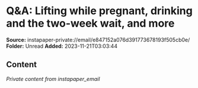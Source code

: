 # Q&A: Lifting while pregnant, drinking and the two-week wait, and more

**Source:** instapaper-private://email/e847152a076d391773678193f505cb0e/
**Folder:** Unread
**Added:** 2023-11-21T03:03:44




## Content
*Private content from instapaper_email*
